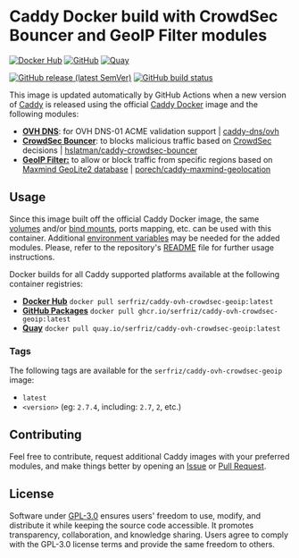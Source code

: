 # Caddy Docker build with CrowdSec Bouncer and GeoIP Filter modules

[![Docker Hub](https://img.shields.io/badge/Docker%20Hub%20-%20serfriz%2Fcaddy--ovh--crowdsec--geoip%20-%20%230db7ed?style=flat&logo=docker)](https://hub.docker.com/r/serfriz/caddy-ovh-crowdsec-geoip)
[![GitHub](https://img.shields.io/badge/GitHub%20-%20serfriz%2Fcaddy--ovh--crowdsec--geoip%20-%20%23333?style=flat&logo=github)](https://ghcr.io/serfriz/caddy-ovh-crowdsec-geoip)
[![Quay](https://img.shields.io/badge/Quay%20-%20serfriz%2Fcaddy--ovh--crowdsec--geoip%20-%20%23CC0000?style=flat&logo=redhat)](https://quay.io/serfriz/caddy-ovh-crowdsec-geoip)

[![GitHub release (latest SemVer)](https://img.shields.io/github/v/release/serfriz/caddy-custom-builds?label=Release)](https://github.com/serfriz/caddy-custom-builds/releases)
[![GitHub build status](https://img.shields.io/github/actions/workflow/status/serfriz/caddy-custom-builds/build.caddy-ovh-crowdsec-geoip.yml?label=Build)](https://github.com/serfriz/caddy-custom-builds/actions/workflows/build.caddy-ovh-crowdsec-geoip.yml)

This image is updated automatically by GitHub Actions when a new version of [Caddy](https://github.com/caddyserver/caddy) is released using the official [Caddy Docker](https://hub.docker.com/_/caddy) image and the following modules:
- [**OVH DNS**](https://github.com/serfriz/caddy-custom-builds?tab=readme-ov-file#dns-modules): for OVH DNS-01 ACME validation support | [caddy-dns/ovh](https://github.com/caddy-dns/)
- [**CrowdSec Bouncer**](https://github.com/serfriz/caddy-custom-builds?tab=readme-ov-file#crowdsec-bouncer): to blocks malicious traffic based on [CrowdSec](https://www.crowdsec.net/) decisions | [hslatman/caddy-crowdsec-bouncer](https://github.com/hslatman/caddy-crowdsec-bouncer)
- [**GeoIP Filter:**](https://github.com/serfriz/caddy-custom-builds?tab=readme-ov-file#geoip-filter) to allow or block traffic from specific regions based on [Maxmind GeoLite2 database](https://dev.maxmind.com/geoip/geolite2-free-geolocation-data) | [porech/caddy-maxmind-geolocation](https://github.com/porech/caddy-maxmind-geolocation)

## Usage

Since this image built off the official Caddy Docker image, the same [volumes](https://docs.docker.com/storage/volumes/) and/or [bind mounts](https://docs.docker.com/storage/bind-mounts/), ports mapping, etc. can be used with this container. Additional [environment variables](https://caddyserver.com/docs/caddyfile/concepts#environment-variables) may be needed for the added modules. Please, refer to the repository's [README](https://github.com/serfriz/caddy-custom-builds?tab=readme-ov-file#container-creation) file for further usage instructions.

Docker builds for all Caddy supported platforms available at the following container registries:
- [**Docker Hub**](https://hub.docker.com/r/serfriz/caddy-ovh-crowdsec-geoip) `docker pull serfriz/caddy-ovh-crowdsec-geoip:latest`
- [**GitHub Packages**](https://ghcr.io/serfriz/caddy-ovh-crowdsec-geoip) `docker pull ghcr.io/serfriz/caddy-ovh-crowdsec-geoip:latest`
- [**Quay**](https://quay.io/serfriz/caddy-ovh-crowdsec-geoip) `docker pull quay.io/serfriz/caddy-ovh-crowdsec-geoip:latest`

### Tags

The following tags are available for the `serfriz/caddy-ovh-crowdsec-geoip` image:

- `latest`
- `<version>` (eg: `2.7.4`, including: `2.7`, `2`, etc.)

## Contributing

Feel free to contribute, request additional Caddy images with your preferred modules, and make things better by opening an [Issue](https://github.com/serfriz/caddy-custom-builds/issues) or [Pull Request](https://github.com/serfriz/caddy-custom-builds/pulls).

## License

Software under [GPL-3.0](https://github.com/serfriz/caddy-custom-builds/blob/main/LICENSE) ensures users' freedom to use, modify, and distribute it while keeping the source code accessible. It promotes transparency, collaboration, and knowledge sharing. Users agree to comply with the GPL-3.0 license terms and provide the same freedom to others.